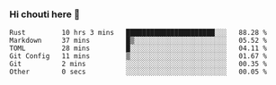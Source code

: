 ### Hi chouti here 👋


<!--START_SECTION:waka-->

```text
Rust         10 hrs 3 mins   ██████████████████████░░░   88.28 %
Markdown     37 mins         █▒░░░░░░░░░░░░░░░░░░░░░░░   05.52 %
TOML         28 mins         █░░░░░░░░░░░░░░░░░░░░░░░░   04.11 %
Git Config   11 mins         ▒░░░░░░░░░░░░░░░░░░░░░░░░   01.67 %
Git          2 mins          ░░░░░░░░░░░░░░░░░░░░░░░░░   00.35 %
Other        0 secs          ░░░░░░░░░░░░░░░░░░░░░░░░░   00.05 %
```

<!--END_SECTION:waka-->

<!--
**l0nl1f3/l0nl1f3** is a ✨ _special_ ✨ repository because its `README.md` (this file) appears on your GitHub profile.

Here are some ideas to get you started:

- 🔭 I’m currently working on ...
- 🌱 I’m currently learning ...
- 👯 I’m looking to collaborate on ...
- 🤔 I’m looking for help with ...
- 💬 Ask me about ...
- 📫 How to reach me: ...
- 😄 Pronouns: ...
- ⚡ Fun fact: ...
-->
